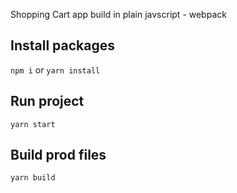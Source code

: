 Shopping Cart app build in plain javscript - webpack

## Install packages

`npm i` or `yarn install`

## Run project

`yarn start`

## Build prod files

`yarn build`

